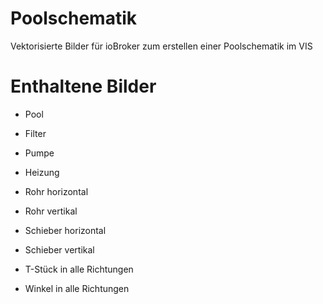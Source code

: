 # Poolschematik
Vektorisierte Bilder für ioBroker zum erstellen einer Poolschematik im VIS

# Enthaltene Bilder
* Pool

* Filter

* Pumpe

* Heizung

* Rohr horizontal

* Rohr vertikal

* Schieber horizontal

* Schieber vertikal

* T-Stück in alle Richtungen

* Winkel in alle Richtungen
